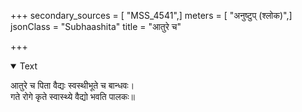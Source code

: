 +++
secondary_sources = [ "MSS_4541",]
meters = [ "अनुष्टुप् (श्लोक)",]
jsonClass = "Subhaashita"
title = "आतुरे च"

+++

<details open><summary>Text</summary>

आतुरे च पिता वैद्यः स्वस्थीभूते च बान्धवः।  
गते रोगे कृते स्वास्थ्ये वैद्यो भवति पालकः॥
</details>
